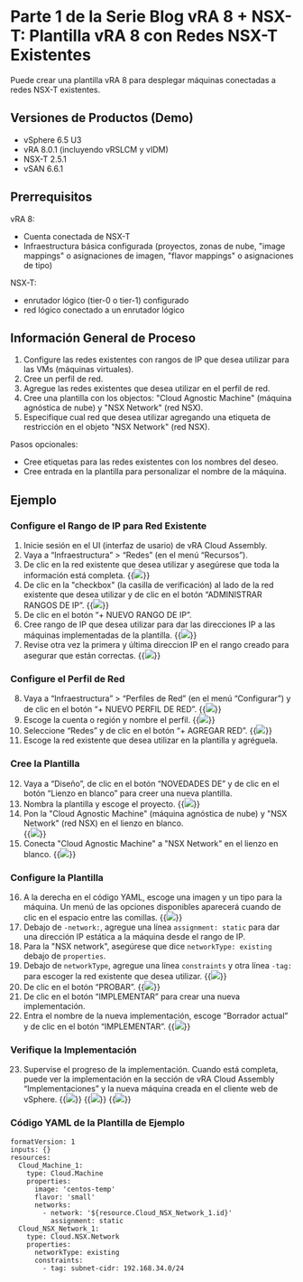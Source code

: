 # Parte 1 de la Serie Blog vRA 8 + NSX-T: Plantilla vRA 8 con Redes NSX-T Existentes


Puede crear una plantilla vRA 8 para desplegar máquinas conectadas a redes NSX-T existentes. 

## Versiones de Productos (Demo)
* vSphere 6.5 U3
* vRA 8.0.1 (incluyendo vRSLCM y vIDM)
* NSX-T 2.5.1
* vSAN 6.6.1

## Prerrequisitos
vRA 8:
* Cuenta conectada de NSX-T
* Infraestructura básica configurada (proyectos, zonas de nube, "image mappings" o asignaciones de imagen, "flavor mappings" o asignaciones de tipo)

NSX-T:
* enrutador lógico (tier-0 o tier-1) configurado 
* red lógico conectado a un enrutador lógico


## Información General de Proceso 
1. Configure las redes existentes con rangos de IP que desea utilizar para las VMs (máquinas virtuales).
2. Cree un perfil de red.
3. Agregue las redes existentes que desea utilizar en el perfil de red.
4. Cree una plantilla con los objectos: "Cloud Agnostic Machine" (máquina agnóstica de nube) y "NSX Network" (red NSX).
5. Especifique cual red que desea utilizar agregando una etiqueta de restricción en el objeto "NSX Network" (red NSX). 

Pasos opcionales:
* Cree etiquetas para las redes existentes con los nombres del deseo.
* Cree entrada en la plantilla para personalizar el nombre de la máquina.


## Ejemplo

### Configure el Rango de IP para Red Existente
1. Inicie sesión en el UI (interfaz de usario) de vRA Cloud Assembly.
2. Vaya a “Infraestructura” > “Redes” (en el menú “Recursos”).
3. De clic en la red existente que desea utilizar y asegúrese que toda la información está completa. 
{{<image src="step3.png" linked="true">}}
4. De clic en la "checkbox" (la casilla de verificación) al lado de la red existente que desea utilizar y de clic en el botón “ADMINISTRAR RANGOS DE IP”.
{{<image src="step4.png" linked="true">}}
5. De clic en el botón “+ NUEVO RANGO DE IP”.
6. Cree rango de IP que desea utilizar para dar las direcciones IP a las máquinas implementadas de la plantilla.
{{<image src="step6.png" linked="true">}}
7. Revise otra vez la primera y última direccion IP en el rango creado para asegurar que están correctas.
{{<image src="step7.png" linked="true">}}

### Configure el Perfil de Red 
8. Vaya a “Infraestructura” > “Perfiles de Red” (en el menú “Configurar”) y de clic en el botón “+ NUEVO PERFIL DE RED”. 
{{<image src="step8.png" linked="true">}}
9. Escoge la cuenta o región y nombre el perfil. 
{{<image src="step9.png" linked="true">}}
10. Seleccione “Redes” y de clic en el botón “+ AGREGAR RED”.
{{<image src="step10.png" linked="true">}}
11. Escoge la red existente que desea utilizar en la plantilla y agréguela. 

### Cree la Plantilla
12. Vaya a “Diseño”, de clic en el botón “NOVEDADES DE” y de clic en el botón “Lienzo en blanco” para creer una nueva plantilla.
13. Nombra la plantilla y escoge el proyecto. 
{{<image src="step13.png" linked="true">}}
14. Pon la "Cloud Agnostic Machine" (máquina agnóstica de nube) y "NSX Network" (red NSX) en el lienzo en blanco.  
{{<image src="step14.png" linked="true">}}
15. Conecta "Cloud Agnostic Machine" a "NSX Network" en el lienzo en blanco. 
{{<image src="step15.png" linked="true">}}

### Configure la Plantilla
16. A la derecha en el código YAML, escoge una imagen y un tipo para la máquina. Un menú de las opciones disponibles aparecerá cuando de clic en el espacio entre las comillas.
{{<image src="step16.png" linked="true">}}
17. Debajo de `-network:`, agregue una línea `assignment: static` para dar una dirección IP estática a la máquina desde el rango de IP. 
18. Para la "NSX network", asegúrese que dice `networkType: existing` debajo de `properties`. 
19. Debajo de `networkType`, agregue una línea `constraints` y otra línea `-tag:` para escoger la red existente que desea utilizar. 
{{<image src="step19.png" linked="true">}}
20. De clic en el botón “PROBAR”.
{{<image src="step20.png" linked="true">}}
21. De clic en el botón “IMPLEMENTAR” para crear una nueva implementación.
22. Entra el nombre de la nueva implementación, escoge “Borrador actual” y de clic en el botón “IMPLEMENTAR”.
{{<image src="step22.png" linked="true">}}

### Verifique la Implementación 
23. Supervise el progreso de la implementación. Cuando está completa, puede ver la implementación en la sección de vRA Cloud Assembly “Implementaciones” y la nueva máquina creada en el cliente web de vSphere. 
{{<image src="step23.png" linked="true">}}
{{<image src="step23-1.png" linked="true">}}
{{<image src="step23-2.png" linked="true">}}

### Código YAML de la Plantilla de Ejemplo 
```
formatVersion: 1
inputs: {}
resources:
  Cloud_Machine_1:
    type: Cloud.Machine
    properties:
      image: 'centos-temp'
      flavor: 'small'
      networks:
        - network: '${resource.Cloud_NSX_Network_1.id}'
          assignment: static
  Cloud_NSX_Network_1:
    type: Cloud.NSX.Network
    properties:
      networkType: existing
      constraints: 
        - tag: subnet-cidr: 192.168.34.0/24
```
